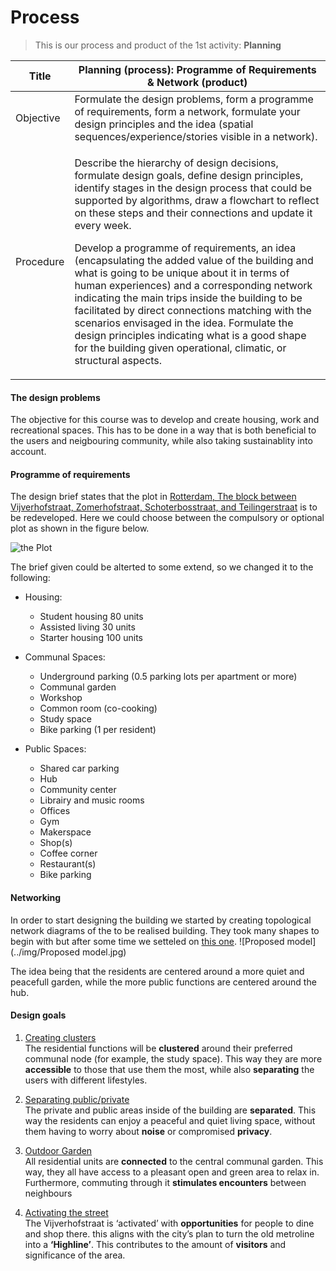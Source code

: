 # Process
> This is our process and product of the 1st activity: **Planning**

<table><thead><tr class="header"><th>Title</th><th>Planning (process): Programme of Requirements &amp; Network (product)</th></tr></thead><tbody><tr class="odd"><td>Objective</td><td>Formulate the design problems, form a programme of requirements, form a network, formulate your design principles and the idea (spatial sequences/experience/stories visible in a network).</td></tr><tr class="even"><td>Procedure</td><td><p>Describe the hierarchy of design decisions, formulate design goals, define design principles, identify stages in the design process that could be supported by algorithms, draw a flowchart to reflect on these steps and their connections and update it every week.</p><p>Develop a programme of requirements, an idea (encapsulating the added value of the building and what is going to be unique about it in terms of human experiences) and a corresponding network indicating the main trips inside the building to be facilitated by direct connections matching with the scenarios envisaged in the idea. Formulate the design principles indicating what is a good shape for the building given operational, climatic, or structural aspects.</p></td></tr></tbody></table>


#### The design problems

The objective for this course was to develop and create housing, work and recreational spaces. This has to be done in a way that is both beneficial to the users and neigbouring community, while also taking sustainablity into account. 

#### Programme of requirements

The design brief states that the plot in [Rotterdam, The block between Vijverhofstraat, Zomerhofstraat, Schoterbosstraat, and Teilingerstraat](https://www.google.com/maps/place/Startup+Noord/@51.9292516,4.4767546,373m/data=!3m2!1e3!4b1!4m5!3m4!1s0x47c434a9cf625753:0xb8615a4c444b9d57!8m2!3d51.9292516!4d4.4779013) is to be redeveloped. Here we could choose between the compulsory or optional plot as shown in the figure below. 

![the Plot](../img/plot.png)

The brief given could be alterted to some extend, so we changed it to the following:

- Housing:
    - Student housing 80 units
    - Assisted living 30 units
    - Starter housing 100 units

- Communal Spaces:
    - Underground parking (0.5 parking lots per apartment or more)
    - Communal garden
    - Workshop
    - Common room (co-cooking)
    - Study space
    - Bike parking (1 per resident)

- Public Spaces:
    - Shared car parking
    - Hub
    - Community center
    - Librairy and music rooms
    - Offices
    - Gym
    - Makerspace
    - Shop(s)
    - Coffee corner
    - Restaurant(s)
    - Bike parking 

#### Networking
In order to start designing the building we started by creating topological network diagrams of the to be realised building. 
They took many shapes to begin with but after some time we setteled on 
[this one](https://miro.com/app/board/o9J_lfSaOlk=/). 
![Proposed model](../img/Proposed model.jpg)

The idea being that the residents are centered around a more quiet and peacefull garden, while the more public functions are centered around the hub.


#### Design goals

1.  <u>Creating clusters</u>
    <br>The residential functions will be <strong>clustered</strong> around their preferred communal node (for example, the study space). This way they are more <strong>accessible</strong> to those that use them the most, while also <strong>separating</strong> the users with different lifestyles.

2.  <u>Separating public/private</u>
    <br>The private and public areas inside of the building are <strong>separated</strong>. This way the residents can enjoy a peaceful and quiet living space, without them having to worry about <strong>noise</strong> or compromised <strong>privacy</strong>.

3.  <u>Outdoor Garden</u>
    <br>All residential units are <strong>connected</strong> to the central communal garden. This way, they all have access to a pleasant open and green area to relax in. Furthermore, commuting through it <strong>stimulates encounters</strong> between neighbours

4.  <u>Activating the street</u>
    <br>The Vijverhofstraat is ‘activated’ with <strong>opportunities</strong> for people to dine and shop there. this aligns with the city’s plan to turn the old metroline into a <strong>‘Highline’</strong>. This contributes to the amount of <strong>visitors</strong> and significance of the area.

